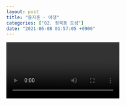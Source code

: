 ```yaml
---
layout: post
title: "윤지훈 - 아쟁"
categories: ["02. 정북동 토성"]
date: "2021-06-08 01:57:05 +0900"
---
```

<video class="post-video" controls>

    <source src='{{ "assets/videos/02. 정북동 토성/08.mp4" | relative_url }}'
            type="video/mp4">

    Sorry, your browser doesn't support embedded videos.
</video>
